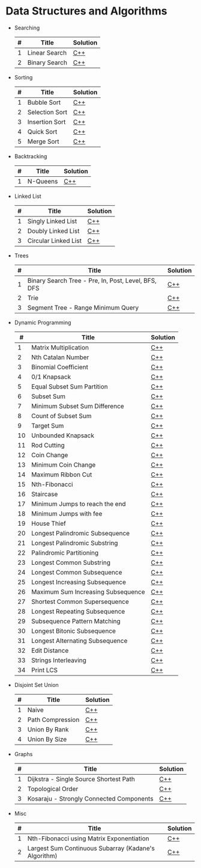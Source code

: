# Data Structures and Algorithms

* Searching

	| # | Title | Solution |
	|---| ----- | -------- |
	| 1 | Linear Search | [C++](./search/linear.cpp) |
	| 2 | Binary Search | [C++](./search/binary.cpp) | 

* Sorting

	| # | Title | Solution |
	|---| ----- | -------- |
	| 1 | Bubble Sort | [C++](./sort/bubble.cpp) |
	| 2 | Selection Sort | [C++](./sort/selection.cpp) | 
	| 3 | Insertion Sort | [C++](./sort/insertion.cpp) |
	| 4 | Quick Sort | [C++](./sort/quick.cpp) |
	| 5 | Merge Sort | [C++](./sort/merge.cpp) |

* Backtracking

	| # | Title | Solution |
	|---| ----- | -------- |
	| 1 | N-Queens | [C++](./backtracking/n-queens.cpp) |

* Linked List
	
	| # | Title | Solution |
	|---| ----- | -------- |
	| 1 | Singly Linked List | [C++](./linkedlist/singly.cpp) |
	| 2 | Doubly Linked List | [C++](./linkedlist/doubly.cpp) |
	| 3 | Circular Linked List | [C++](./linkedlist/circular.cpp) |

* Trees

	| # | Title | Solution |
	|---| ----- | -------- |
	| 1 | Binary Search Tree - Pre, In, Post, Level, BFS, DFS | [C++](./trees/bst.cpp) |
	| 2 | Trie | [C++](./trees/trie.cpp) |
	| 3 | Segment Tree - Range Minimum Query | [C++](./trees/segment_tree_rmq.cpp) |

* Dynamic Programming

	| # | Title | Solution |
	|---| ----- | -------- |
	| 1 | Matrix Multiplication | [C++](./dp/matrix_multiplication.cpp) |
	| 2 | Nth Catalan Number | [C++](./dp/nth-catalan.cpp) |
	| 3 | Binomial Coefficient | [C++](./dp/binomial_coefficient.cpp) |
	| 4 | 0/1 Knapsack | [C++](./dp/01_knapsack.cpp) |
	| 5 | Equal Subset Sum Partition | [C++](./dp/equal_subset_sum_partition.cpp) |
	| 6 | Subset Sum | [C++](./dp/subset_sum.cpp) |
	| 7 | Minimum Subset Sum Difference | [C++](./dp/min_subset_sum_difference.cpp) |
	| 8 | Count of Subset Sum | [C++](./dp/count_subset_sum.cpp) |
	| 9 | Target Sum | [C++](./dp/target_sum.cpp) |
	| 10 | Unbounded Knapsack | [C++](./dp/unbounded_knapsack.cpp) |
	| 11 | Rod Cutting | [C++](./dp/rod_cutting.cpp) |
	| 12 | Coin Change | [C++](./dp/coin_change.cpp) |
	| 13 | Minimum Coin Change | [C++](./dp/min_coin_change.cpp) |
	| 14 | Maximum Ribbon Cut | [C++](./dp/max_ribbon_cut.cpp) |
	| 15 | Nth-Fibonacci | [C++](./dp/nth-fibonacci.cpp) |
	| 16 | Staircase | [C++](./dp/staircase.cpp) |
	| 17 | Minimum Jumps to reach the end | [C++](./dp/min_jumps.cpp) |
	| 18 | Minimum Jumps with fee | [C++](./dp/min_jumps_with_fee.cpp) |
	| 19 | House Thief | [C++](./dp/house_thief.cpp) |
	| 20 | Longest Palindromic Subsequence | [C++](./dp/longest_palindromic_subsequence.cpp) |
	| 21 | Longest Palindromic Substring | [C++](./dp/longest_palindromic_substring.cpp) |
	| 22 | Palindromic Partitioning | [C++](./dp/palindromic_partitioning.cpp) |
	| 23 | Longest Common Substring | [C++](./dp/longest_common_substring.cpp) |
	| 24 | Longest Common Subsequence | [C++](./dp/longest_common_subsequence.cpp) |
	| 25 | Longest Increasing Subsequence | [C++](./dp/longest_increasing_subsequence.cpp) |
	| 26 | Maximum Sum Increasing Subsequence | [C++](./dp/max_sum_lis.cpp) |
	| 27 | Shortest Common Supersequence | [C++](./dp/shortest_common_supersequence.cpp) |
	| 28 | Longest Repeating Subsequence | [C++](./dp/longest_repeating_subsequence.cpp) |
	| 29 | Subsequence Pattern Matching | [C++](./dp/subsequence_pattern_matching.cpp) |
	| 30 | Longest Bitonic Subsequence | [C++](./dp/longest_bitonic_subsequence.cpp) |
	| 31 | Longest Alternating Subsequence | [C++](./dp/longest_alternating_subsequence.cpp) |
	| 32 | Edit Distance | [C++](./dp/edit_distance.cpp) |
	| 33 | Strings Interleaving | [C++](./dp/strings_interleaving.cpp) |
	| 34 | Print LCS | [C++](./dp/print_lcs.cpp) |

* Disjoint Set Union

	| # | Title | Solution |
	|---| ----- | -------- |
	| 1 | Naive | [C++](./dsu/naive_dsu.cpp) |
	| 2 | Path Compression | [C++](./dsu/path_compression.cpp) |
	| 3 | Union By Rank | [C++](./dsu/union_by_rank.cpp) |
	| 4 | Union By Size | [C++](./dsu/union_by_size.cpp) |

* Graphs

	| # | Title | Solution |
	|---| ----- | -------- |
	| 1 | Dijkstra - Single Source Shortest Path | [C++](./graphs/dijkstra.cpp) |
	| 2 | Topological Order | [C++](./graphs/topological.cpp) |
	| 3 | Kosaraju - Strongly Connected Components| [C++](./graphs/kosaraju.cpp) |

* Misc

	| # | Title | Solution |
	|---| ----- | -------- |
	| 1 | Nth-Fibonacci using Matrix Exponentiation | [C++](./misc/nth_fib_matrix_exponentiation.cpp) |
	| 2 | Largest Sum Continuous Subarray (Kadane's Algorithm) | [C++](./misc/largest_sum_continuous_subarray.cpp) |
